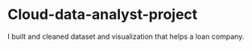 # Cloud-data-analyst-project
I built and cleaned dataset and visualization that helps a loan company.
